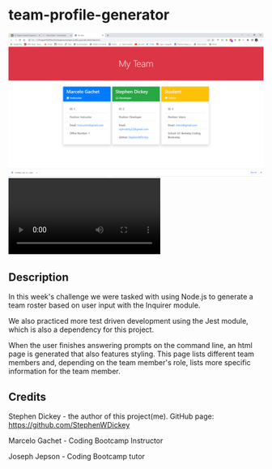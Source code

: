 # team-profile-generator

![Image of a generated html page](./assets/team-profile-example.png)
![recording of application function](./assets/team-profile-generator.mp4)


## Description 

In this week's challenge we were tasked with using Node.js to generate a team roster based on user input with the Inquirer module.

We also practiced more test driven development using the Jest module, which is also a dependency for this project.

When the user finishes answering prompts on the command line, an html page is generated that also features styling. This page lists different team members and, depending on the team member's role, lists more specific information for the team member. 



## Credits

Stephen Dickey - the author of this project(me).
GitHub page: https://github.com/StephenWDickey

Marcelo Gachet - Coding Bootcamp Instructor

Joseph Jepson - Coding Bootcamp tutor
